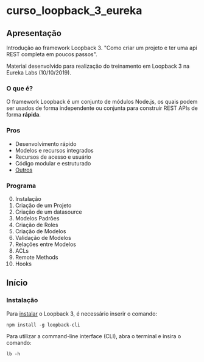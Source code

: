 # curso_loopback_3_eureka

## Apresentação
Introdução ao framework Loopback 3. 
"Como criar um projeto  e  ter uma api REST completa em poucos passos".

Material desenvolvido para realização do treinamento em Loopback 3 na Eureka Labs (10/10/2019).

### O que é?
O framework Loopback é um conjunto de módulos Node.js, os quais podem ser usados de forma independente ou conjunta para construir REST APIs de forma **rápida**. 

### Pros
- Desenvolvimento rápido
- Modelos e recursos integrados
- Recursos de acesso e usuário 
- Código modular e estruturado
- [Outros](http://voidcanvas.com/loopback-pros-and-cons/)

### Programa
0. Instalação
1. Criação de um Projeto
2. Criação de um datasource
3. Modelos Padrões
4. Criação de Roles
5. Criação de Modelos 
6. Validação de Modelos
6. Relações entre Modelos
7. ACLs
8. Remote Methods
9. Hooks

## Início

### Instalação
Para [instalar](https://loopback.io/doc/en/lb3/Installation.html#install-loopback-cli-tool) o Loopback 3, é necessário inserir o comando:
```
npm install -g loopback-cli
```

Para utilizar a command-line interface (CLI), abra o terminal e insira o comando:
```
lb -h
```
